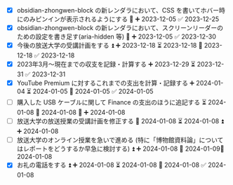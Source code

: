 - [x] obsidian-zhongwen-block の新レンダラにおいて、CSS を書いてホバー時にのみピンインが表示されるようにする 🔽 ➕ 2023-12-05 ✅ 2023-12-25
- [x] obsidian-zhongwen-block の新レンダラにおいて、スクリーンリーダーのための設定を書き足す(aria-hidden 等) 🔽 ➕ 2023-12-05 ✅ 2023-12-30
- [x] 今後の放送大学の受講計画をする ⏫ ➕ 2023-12-18 ⏳ 2023-12-18 📅 2023-12-18 ✅ 2023-12-18
- [x] 2023年3月〜現在までの収支を記録・計算する ➕ 2023-12-29 ⏳ 2023-12-31 ✅ 2023-12-31
- [x] YouTube Premium に対するこれまでの支出を計算・記録する ➕ 2024-01-04 ⏳ 2024-01-05 📅 2024-01-05 ✅ 2024-01-05
- [ ] 購入した USB ケーブルに関して Finance の支出のほうに追記する ⏳ 2024-01-08 📅 2024-01-08 🔼 ➕ 2024-01-08
- [ ] 放送大学の放送授業の受講計画を修正する 📅 2024-01-08 ⏳ 2024-01-08 ⏫ ➕ 2024-01-08
- [ ] 放送大学のオンライン授業を急いで進める (特に「博物館資料論」についてはレポートをどうするか早急に検討する) ⏫ ➕ 2024-01-08 📅 2024-01-09🛫 2024-01-08
- [x] お礼の電話をする ⏫ ➕ 2024-01-08 ⏳ 2024-01-08 📅 2024-01-08 ✅ 2024-01-08
